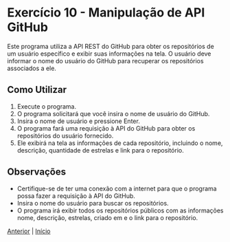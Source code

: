 # Exercício 10 - Manipulação de API GitHub

Este programa utiliza a API REST do GitHub para obter os repositórios de um usuário específico e exibir suas informações na tela. O usuário deve informar o nome do usuário do GitHub para recuperar os repositórios associados a ele.

## Como Utilizar

1. Execute o programa.
2. O programa solicitará que você insira o nome de usuário do GitHub.
3. Insira o nome de usuário e pressione Enter.
4. O programa fará uma requisição à API do GitHub para obter os repositórios do usuário fornecido.
5. Ele exibirá na tela as informações de cada repositório, incluindo o nome, descrição, quantidade de estrelas e link para o repositório.


## Observações

- Certifique-se de ter uma conexão com a internet para que o programa possa fazer a requisição à API do GitHub.
- Insira o nome do usuário para buscar os repositórios.
- O programa irá exibir todos os repositórios públicos com as informações nome, descrição, estrelas, criado em e o link para o repositório.

[Anterior](../9-simulador-de-financiamento/README.md) | [Início](../../README.md)